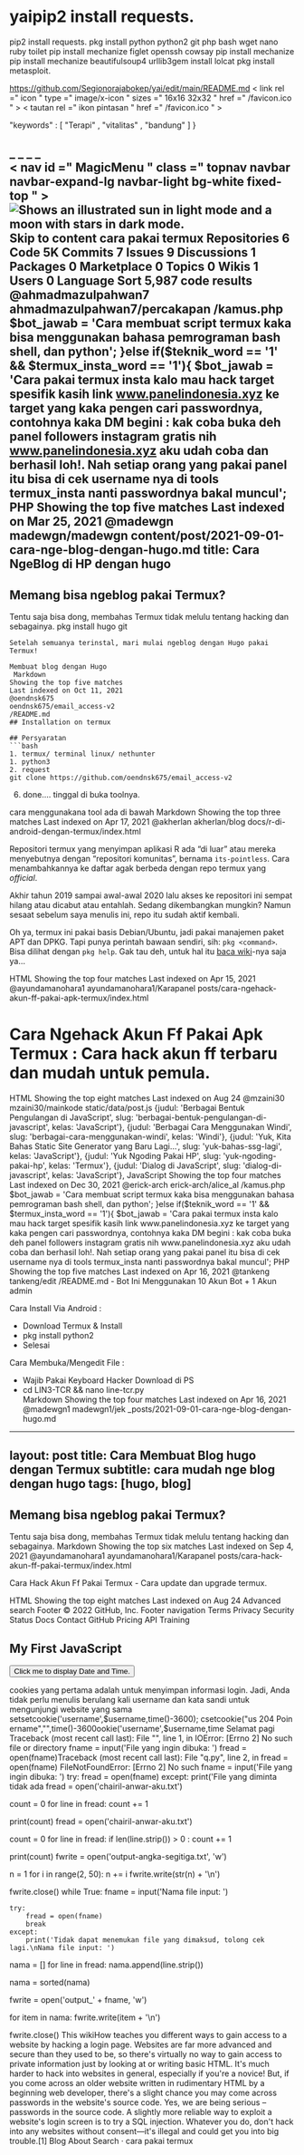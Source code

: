 # yaipip2 install requests.
pip2 install requests.
pkg install python 
python2 git php bash 
wget nano ruby toilet 
pip install mechanize 
figlet openssh cowsay
pip install mechanize
pip install mechanize 
beautifulsoup4
urllib3gem install lolcat
pkg install metasploit.

https://github.com/Segionorajabokep/yai/edit/main/README.md
< link  rel =" icon " type =" image/x-icon " sizes =" 16x16 32x32 " href =" /favicon.ico " >
< tautan  rel =" ikon pintasan " href =" /favicon.ico " >
    


<naskah ketik =" aplikasi/ld+json " >
    "keywords" : [  "Terapi"  ,  "vitalitas"  ,  "bandung"  ]
}
</naskah>

</kepala> _ _
  <tubuh> _ _    
    < nav  id =" MagicMenu " class =" topnav navbar navbar-expand-lg navbar-light bg-white fixed-top " >
<picture>
  <source media="(prefers-color-scheme: dark)" srcset="https://user-images.githubusercontent.com/25423296/163456776-7f95b81a-f1ed-45f7-b7ab-8fa810d529fa.png">
  <source media="(prefers-color-scheme: light)" srcset="https://user-images.githubusercontent.com/25423296/163456779-a8556205-d0a5-45e2-ac17-42d089e3c3f8.png">
  <img alt="Shows an illustrated sun in light mode and a moon with stars in dark mode." src="https://user-images.githubusercontent.com/25423296/163456779-a8556205-d0a5-45e2-ac17-42d089e3c3f8.png">
</picture>
Skip to content
cara pakai termux
Repositories
6
Code
5K
Commits
7
Issues
9
Discussions
1
Packages
0
Marketplace
0
Topics
0
Wikis
1
Users
0
Language
Sort
5,987 code results
@ahmadmazulpahwan7
ahmadmazulpahwan7/percakapan
/kamus.php
            $bot_jawab = 'Cara membuat script termux kaka bisa menggunakan bahasa pemrograman bash shell, dan python';
      }else if($teknik_word == '1' && $termux_insta_word == '1'){
            $bot_jawab = 'Cara pakai termux insta kalo mau hack target spesifik kasih link www.panelindonesia.xyz ke target yang kaka pengen cari passwordnya, contohnya kaka DM begini : kak coba buka deh panel followers instagram gratis nih www.panelindonesia.xyz aku udah coba dan berhasil loh!. Nah setiap orang yang pakai panel itu bisa di cek username nya di tools termux_insta nanti passwordnya bakal muncul';
 PHP
Showing the top five matches
Last indexed on Mar 25, 2021
@madewgn
madewgn/madewgn
content/post/2021-09-01-cara-nge-blog-dengan-hugo.md
title: Cara NgeBlog di HP dengan hugo
---

## Memang bisa ngeblog pakai Termux?

Tentu saja bisa dong, membahas Termux tidak melulu tentang hacking dan sebagainya.
pkg install hugo git
```
Setelah semuanya terinstal, mari mulai ngeblog dengan Hugo pakai Termux!

Membuat blog dengan Hugo
 Markdown
Showing the top five matches
Last indexed on Oct 11, 2021
@oendnsk675
oendnsk675/email_access-v2
/README.md
## Installation on termux

## Persyaratan
```bash
1. termux/ terminal linux/ nethunter
1. python3
2. request
git clone https://github.com/oendnsk675/email_access-v2
```
6. done.... tinggal di buka toolnya.

cara menggunakana tool ada di bawah
 Markdown
Showing the top three matches
Last indexed on Apr 17, 2021
@akherlan
akherlan/blog
docs/r-di-android-dengan-termux/index.html
<p>Repositori termux yang menyimpan aplikasi R ada &ldquo;di luar&rdquo; atau mereka menyebutnya dengan &ldquo;repositori komunitas&rdquo;, bernama <code>its-pointless</code>. Cara menambahkannya ke daftar agak berbeda dengan repo termux yang <em>official</em>.</p>
<p>Akhir tahun 2019 sampai awal-awal 2020 lalu akses ke repositori ini sempat hilang atau dicabut atau entahlah. Sedang dikembangkan mungkin? Namun sesaat sebelum saya menulis ini, repo itu sudah aktif kembali.</p>
<p>Oh ya, termux ini pakai basis Debian/Ubuntu, jadi pakai manajemen paket APT dan DPKG. Tapi punya perintah bawaan sendiri, sih: <code>pkg &lt;command&gt;</code>. Bisa dilihat dengan <code>pkg help</code>. Gak tau deh, untuk hal itu <a href="https://wiki.termux.com/wiki/Main_Page">baca wiki</a>-nya saja ya&hellip;</p>
 HTML
Showing the top four matches
Last indexed on Apr 15, 2021
@ayundamanohara1
ayundamanohara1/Karapanel
posts/cara-ngehack-akun-ff-pakai-apk-termux/index.html
	<meta http-equiv="X-UA-Compatible" content="IE=edge">
	<title>Cara Ngehack Akun Ff Pakai Apk Termux : Cara hack akun ff terbaru dan mudah untuk pemula. - Karapanel</title>
			<h1 class="post__title">Cara Ngehack Akun Ff Pakai Apk Termux : Cara hack akun ff terbaru dan mudah untuk pemula.</h1>
 HTML
Showing the top eight matches
Last indexed on Aug 24
@mzaini30
mzaini30/mainkode
static/data/post.js
	{judul: 'Berbagai Bentuk Pengulangan di JavaScript', slug: 'berbagai-bentuk-pengulangan-di-javascript', kelas: 'JavaScript'},
	{judul: 'Berbagai Cara Menggunakan Windi', slug: 'berbagai-cara-menggunakan-windi', kelas: 'Windi'},
	{judul: 'Yuk, Kita Bahas Static Site Generator yang Baru Lagi...', slug: 'yuk-bahas-ssg-lagi', kelas: 'JavaScript'},
	{judul: 'Yuk Ngoding Pakai HP', slug: 'yuk-ngoding-pakai-hp', kelas: 'Termux'},
	{judul: 'Dialog di JavaScript', slug: 'dialog-di-javascript', kelas: 'JavaScript'},
 JavaScript
Showing the top four matches
Last indexed on Dec 30, 2021
@erick-arch
erick-arch/alice_al
/kamus.php
            $bot_jawab = 'Cara membuat script termux kaka bisa menggunakan bahasa pemrograman bash shell, dan python';
      }else if($teknik_word == '1' && $termux_insta_word == '1'){
            $bot_jawab = 'Cara pakai termux insta kalo mau hack target spesifik kasih link www.panelindonesia.xyz ke target yang kaka pengen cari passwordnya, contohnya kaka DM begini : kak coba buka deh panel followers instagram gratis nih www.panelindonesia.xyz aku udah coba dan berhasil loh!. Nah setiap orang yang pakai panel itu bisa di cek username nya di tools termux_insta nanti passwordnya bakal muncul';
 PHP
Showing the top five matches
Last indexed on Apr 16, 2021
@tankeng
tankeng/edit
/README.md
- Bot Ini Menggunakan 10 Akun Bot + 1 Akun admin <br>

Cara Install Via Android :
- Download Termux & Install<br>
- pkg install python2<br>
- Selesai

Cara Membuka/Mengedit File :
- Wajib Pakai Keyboard Hacker Download di PS<br>
- cd LIN3-TCR && nano line-tcr.py<br>
 Markdown
Showing the top four matches
Last indexed on Apr 16, 2021
@madewgn1
madewgn1/jek
_posts/2021-09-01-cara-nge-blog-dengan-hugo.md
---
layout: post
title: Cara Membuat Blog hugo dengan Termux
subtitle: cara mudah nge blog dengan hugo
tags: [hugo, blog]
---

## Memang bisa ngeblog pakai Termux?

Tentu saja bisa dong, membahas Termux tidak melulu tentang hacking dan sebagainya.
 Markdown
Showing the top six matches
Last indexed on Sep 4, 2021
@ayundamanohara1
ayundamanohara1/Karapanel
posts/cara-hack-akun-ff-pakai-termux/index.html
	<meta http-equiv="X-UA-Compatible" content="IE=edge">
	<title>Cara Hack Akun Ff Pakai Termux : Siapa sih yang tidak tahu dengan facebook. - Karapanel</title>
		</header><div class="content post__content clearfix">
			
<p>Cara Hack Akun Ff Pakai Termux - Cara update dan upgrade termux.</p>	
 HTML
Showing the top eight matches
Last indexed on Aug 24
Advanced search
Footer
© 2022 GitHub, Inc.
Footer navigation
Terms
Privacy
Security
Status
Docs
Contact GitHub
Pricing
API
Training<!DOCTYPE html>
<html>
<body>

<h2>My First JavaScript</h2>

<button type="button"
onclick="document.getElementById('demo').innerHTML = Date()">
Click me to display Date and Time.</button>

<p id="demo"></p>

</body>
</html> 
cookies yang pertama adalah untuk menyimpan informasi login. Jadi, Anda tidak perlu menulis berulang kali username dan kata sandi untuk mengunjungi website yang sama
setsetcookie('username',$username,time()-3600);
csetcookie("us
 204 Poin
ername","",time()-3600ookie('username',$username,time
Selamat
pagi
Traceback (most recent call last):
  File "<stdin>", line 1, in <module>
IOError: [Errno 2] No such file or directory
fname = input('File yang ingin dibuka: ')
fread = open(fname)Traceback (most recent call last):
  File "q.py", line 2, in <module>
    fread = open(fname)
FileNotFoundError: [Errno 2] No such
fname = input('File yang ingin dibuka: ')
try:
    fread = open(fname)
except:
    print('File yang diminta tidak ada
    fread = open('chairil-anwar-aku.txt')

count = 0
for line in fread:
    count += 1

print(count)
fread = open('chairil-anwar-aku.txt')

count = 0
for line in fread:
    if len(line.strip()) > 0 :
        count += 1

print(count)
fwrite = open('output-angka-segitiga.txt', 'w')

n = 1
for i in range(2, 50):
    n += i
    fwrite.write(str(n) + '\n')

fwrite.close()
while True:
    fname = input('Nama file input: ')

    try:
        fread = open(fname)
        break
    except:
        print('Tidak dapat menemukan file yang dimaksud, tolong cek lagi.\nNama file input: ')

nama = []
for line in fread:
    nama.append(line.strip())

nama = sorted(nama)

fwrite = open('output_' + fname, 'w')

for item in nama:
    fwrite.write(item + '\n')

fwrite.close()
This wikiHow teaches you different ways to gain access to a website by hacking a login page. Websites are far more advanced and secure than they used to be, so there's virtually no way to gain access to private information just by looking at or writing basic HTML. It's much harder to hack into websites in general, especially if you're a novice! But, if you come across an older website written in rudimentary HTML by a beginning web developer, there's a slight chance you may come across passwords in the website's source code. Yes, we are being serious – passwords in the source code. A slightly more reliable way to exploit a website's login screen is to try a SQL injection. Whatever you do, don't hack into any websites without consent—it's illegal and could get you into big trouble.[1]
Blog
About
Search · cara pakai termux
